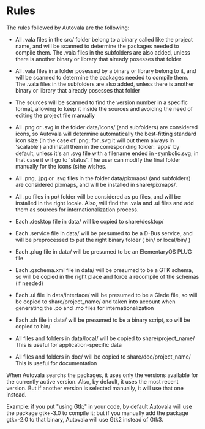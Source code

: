 # Rules

The rules followed by Autovala are the following:

* All .vala files in the src/ folder belong to a binary called like the project name, and will be scanned to determine the packages needed to compile them. The .vala files in the subfolders are also added, unless there is another binary or library that already posesses that folder

* All .vala files in a folder posessed by a binary or library belong to it, and will be scanned to determine the packages needed to compile them. The .vala files in the subfolders are also added, unless there is another binary or library that already posesses that folder

* The sources will be scanned to find the version number in a specific format, allowing to keep it inside the sources and avoiding the need of editing the project file manually

* All .png or .svg in the folder data/icons/ (and subfolders) are considered icons, so Autovala will determine automatically the best-fitting standard icon size (in the case of .png; for .svg it will put them always in 'scalable') and install them in the corresponding folder: 'apps' by default, unless it's an .svg file with a filename ended in -symbolic.svg; in that case it will go to 'status'. The user can modify the final folder manually for the icons (s)he wishes.

* All .png, .jpg or .svg files in the folder data/pixmaps/ (and subfolders) are considered pixmaps, and will be installed in share/pixmaps/.

* All .po files in po/ folder will be considered as po files, and will be installed in the right locale. Also, will find the .vala and .ui files and add them as sources for internationalization process.

* Each .desktop file in data/ will be copied to share/desktop/

* Each .service file in data/ will be presumed to be a D-Bus service, and will be preprocessed to put the right binary folder ( bin/ or local/bin/ )

* Each .plug file in data/ will be presumed to be an ElementaryOS PLUG file

* Each .gschema.xml file in data/ will be presumed to be a GTK schema, so will be copied in the right place and force a recompile of the schemas (if needed)

* Each .ui file in data/interface/ will be presumed to be a Glade file, so will be copied to share/project_name/ and taken into account when generating the .po and .mo files for internationalization

* Each .sh file in data/ will be presumed to be a binary script, so will be copied to bin/

* All files and folders in data/local/ will be copied to share/project_name/ This is useful for application-specific data

* All files and folders in doc/ will be copied to share/doc/project_name/ This is useful for documentation

When Autovala searchs the packages, it uses only the versions available for the currently active version. Also, by default, it uses the most recent version. But if another version is selected manually, it will use that one instead.

Example: if you put "using Gtk;" in your code, by default Autovala will use the package gtk+-3.0 to compile it; but if you manually add the package gtk+-2.0 to that binary, Autovala will use Gtk2 instead of Gtk3.